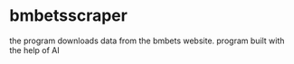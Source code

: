 # bmbetsscraper
the program downloads data from the bmbets website.
program built with the help of AI
